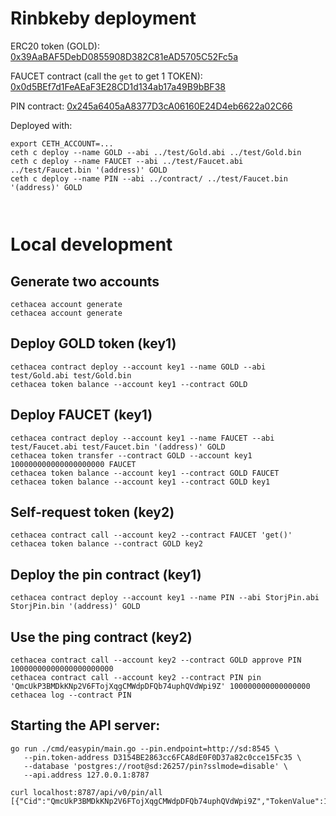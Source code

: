 

# Rinbkeby deployment

ERC20 token (GOLD): [0x39AaBAF5DebD0855908D382C81eAD5705C52Fc5a](https://rinkeby.etherscan.io/address/0x39AaBAF5DebD0855908D382C81eAD5705C52Fc5a)

FAUCET contract (call the `get` to get 1 TOKEN): [0x0d5BEf7d1FeAEaF3E28CD1d134ab17a49B9bBF38](https://rinkeby.etherscan.io/address/0x39AaBAF5DebD0855908D382C81eAD5705C52Fc5a)

PIN contract: [0x245a6405aA8377D3cA06160E24D4eb6622a02C66](https://rinkeby.etherscan.io/address/0x245a6405aA8377D3cA06160E24D4eb6622a02C66)


Deployed with:

```
export CETH_ACCOUNT=...
ceth c deploy --name GOLD --abi ../test/Gold.abi ../test/Gold.bin
ceth c deploy --name FAUCET --abi ../test/Faucet.abi ../test/Faucet.bin '(address)' GOLD
ceth c deploy --name PIN --abi ../contract/ ../test/Faucet.bin '(address)' GOLD



```

# Local development

## Generate two accounts

```
cethacea account generate
cethacea account generate
```

## Deploy GOLD token (key1)

```
cethacea contract deploy --account key1 --name GOLD --abi test/Gold.abi test/Gold.bin
cethacea token balance --account key1 --contract GOLD
```

## Deploy FAUCET (key1)

```
cethacea contract deploy --account key1 --name FAUCET --abi test/Faucet.abi test/Faucet.bin '(address)' GOLD 
cethacea token transfer --contract GOLD --account key1 100000000000000000000 FAUCET 
cethacea token balance --account key1 --contract GOLD FAUCET
cethacea token balance --account key1 --contract GOLD key1

```

## Self-request token (key2)

```
cethacea contract call --account key2 --contract FAUCET 'get()'
cethacea token balance --contract GOLD key2
```

## Deploy the pin contract (key1)

```
cethacea contract deploy --account key1 --name PIN --abi StorjPin.abi StorjPin.bin '(address)' GOLD
```

## Use the ping contract (key2)

```
cethacea contract call --account key2 --contract GOLD approve PIN 10000000000000000000000 
cethacea contract call --account key2 --contract PIN pin 'QmcUkP3BMDkKNp2V6FTojXqgCMWdpDFQb74uphQVdWpi9Z' 100000000000000000
cethacea log --contract PIN
```

## Starting the API server:

```
go run ./cmd/easypin/main.go --pin.endpoint=http://sd:8545 \
   --pin.token-address D3154BE2863cc6FCA8dE0F0D37a82c0cce15Fc35 \
   --database 'postgres://root@sd:26257/pin?sslmode=disable' \
   --api.address 127.0.0.1:8787
```

```
curl localhost:8787/api/v0/pin/all
[{"Cid":"QmcUkP3BMDkKNp2V6FTojXqgCMWdpDFQb74uphQVdWpi9Z","TokenValue":100000000000000000,"Transaction":"0xace7f0e4ad0a2a9e93e14db6e870b4f6dbcbea88b2ddf016f37d6b63909887ad"}]
```